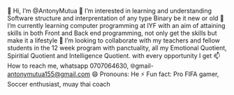 👋 Hi, I’m @AntonyMutua
👀 I’m interested in learning and understanding Software structure and interprentation of any type Binary be it new or old
🌱 I’m currently learning computer programming at IYF with an aim of attaining skills in both Front and Back end programming, not only get the skills but make it a lifestyle
💞️ I’m looking to collaborate with my teachers and fellow students in the 12 week program with panctuality, all my Emotional Quotient, Spiritial Quotient and Intelligence Quotient. with every opportunity I get
📫 How to reach me, whatsapp 0707064630, 🌐gmail- antonymutua155@gmail.com
😄 Pronouns: He
⚡ Fun fact: Pro FIFA gamer, Soccer enthusiast, muay thai coach
<!---
AntonyMutua0/AntonyMutua0 is a ✨ special ✨ repository because its `README.md` (this file) appears on your GitHub profile.
You can click the Preview link to take a look at your changes.
--->
